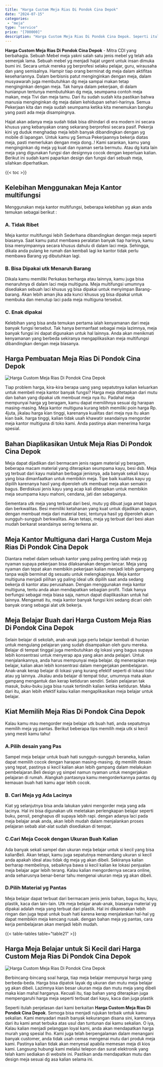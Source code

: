 ```yaml
---
title: "Harga Custom Meja Rias Di Pondok Cina Depok"
date: "2024-07-15"
categories:
 - "meja"
type: "service"
price: "[700000]"
description: "Harga Custom Meja Rias Di Pondok Cina Depok. Seperti itulah penjelasan dari kami berkaitan **Harga Custom Meja Rias Di Pondok Cina Depok**. Semoga bisa menja..."
---
```


**Harga Custom Meja Rias Di Pondok Cina Depok** - Mitra CDI yang berbahagia. Sebuah Mebel meja yakni salah satu jenis mebel yg telah ada semenjak lama. Sebuah mebel yg menjadi hajat urgent untuk insan dimuka bumi ini. Secara untuk mereka yg berprofesi selaku pelajar, guru, wirausaha dan yang semisalnya. Hampir tiap orang berminat dg meja dalam aktifitas kesehariannya. Dalam berbisnis patut menginginkan dengan meja, dalam musyawarah juga membutuhkan dg meja sampai makan tetap menginginkan dengan meja. Tak hanya dalam pekerjaan, di dalam hunianpun tentunya membutuhkan dg meja, seumpama contoh meja makan, meja Tivi dan meja tamu. Dari itu sudah sudah kita pastikan bahwa manusia menginginkan dg meja dalam kehidupan sehari-harinya. Semua Pekerjaan kita dan meja sudah seumpama ketika kita menemukan bangku yang pasti ada meja disampingnya.

Hajat akan adanya meja sudah tidak bisa dihindari di era modern ini secara khusus yang kebanyakan orang sekarang berprofesi secara pasif. Pekerja kini yg duduk menghadap meja lebih banyak dibandingkan dengan yg mobile di lapangan. Untuk kamu yg Semua Pekerjaannya bekerja diatas meja, pasti memerlukan dengan meja dong..! Kami sarankan, kamu yang menginginkan dg meja yg kuat dan nyaman serta bermutu. Atau dg kata lain meja yang digunakan fungsi dan designnya cocok dengan keperluan kalian. Berikut ini sudah kami paparkan design dan fungsi dari sebuah meja, silahkan diperhatikan.

{{< toc >}}

## Kelebihan Menggunakan Meja Kantor multifungsi

Menggunakan meja kantor multifungsi, beberapa kelebihan yg akan anda temukan sebagai berikut :

### A. Tidak Ribet

Meja kantor multifungsi lebih Sederhana dibandingkan dengan meja seperti biasanya. Saat kamu patut membawa peralatan banyak tiap harinya, kamu bisa menyimpannya secara khusus dahulu di dalam laci meja. Sehingga, dikala anda pulang ke rumah dan kembali lagi ke kantor tidak perlu membawa Barang yg dibutuhkan lagi.

### B. Bisa Dipakai utk Menaruh Barang

Dikala kamu memiliki Perkakas berharga atau lainnya, kamu juga bisa menaruhnya di dalam laci meja multiguna. Meja multifungsi umumnya disediakan sebuah laci khusus yg bisa dipakai untuk menyimpan Barang-barang. Akan lebih aman jika ada kunci khusus yg bisa dipakai untuk membuka dan menutup laci pada meja multiguna tersebut.

### C. Enak dipakai

Kelebihan yang bisa anda temukan pertama ialah kenyamanan dari meja banyak fungsi tersebut. Tak hanya bermanfaat sebagai meja lazimnya, meja banyak fungsi ini dapat digunakan untuk hal lainnya. Anda akan menikmati kenyamanan yang berbeda sekiranya mengaplikasikan meja multifungsi dibandingkan dengan meja biasanya.

## Harga Pembuatan Meja Rias Di Pondok Cina Depok

![Harga Custom Meja Rias Di Pondok Cina Depok](/images/meja/meja-dewasa-010.jpg)

Tiap problem harga, kira-kira berapa uang yang sepatutnya kalian keluarkan untuk membeli meja kantor banyak fungsi? Harga meja ditetapkan dari mutu dan bahan yang dipakai utk membuat meja nya itu. Padahal meja mempunyai harga yg beragam, kamu dapat memilihnya sesuai dg harapan masing-masing. Meja kantor multiguna kurang lebih memiliki poin harga Rp. 4juta, jikalau harga kian tinggi, karenanya kualitas dari meja nya itu akan kian baik. harga tinggi, kalian tidak usah khawatir seandainya mengorder meja kantor multiguna di toko kami. Anda pastinya akan menerima harga spesial.

## Bahan Diaplikasikan Untuk Meja Rias Di Pondok Cina Depok

Meja dapat dijadikan dari bermacam jenis ragam material yg beragam, beberapa macam material yang diterapkan seumpama kayu, besi dsb. Meja yg terbuat dari kayu malahan berbagai jenisnya, ada banyak sekali kayu yang bisa dimanfaatkan untuk membikin meja. Tipe baik kualitas kayu yg dipilih karenanya hasil yang diperoleh utk membuat meja akan semakin bagus. Berdiskusi jenis kayu yang acap kali diterapkan untuk membikin meja seumpama kayu mahoni, cendana, jati dan sebagainya.

Sementara utk meja yang terbuat dari besi, mutu yg dibuat juga amat bagus dan berkwalitas. Besi memiliki ketahanan yang kuat untuk dijadikan apapun, dengan membuat meja dari material besi, tentunya hasil yg diperoleh akan sungguh-sungguh berkwalitas. Akan tetapi, meja yg terbuat dari besi akan mudah berkarat seandainya sering terkena air.

## Meja Kantor Multiguna dari Harga Custom Meja Rias Di Pondok Cina Depok

Diantara mebel dalam sebuah kantor yang paling penting ialah meja yg nyaman supaya pekerjaan bisa dilaksanakan dengan lancar. Meja yang nyaman dan tepat akan membikin pekerjaan kalian menjadi lebih gampang tanpa wajib berminat dg sesuatu untuk melengkapinya. Meja kantor multiguna menjadi pilihan yg paling ideal utk dipilih saat anda sedang bekerja di kantor atau perusahaan. Dengan menggunakan meja kantor multiguna, tentu anda akan mendapatkan sebagian profit. Tidak hanya berfungsi sebagai meja biasa saja, namun dapat diaplikasikan untuk hal lainnya. Mengamati itu, meja kantor banyak fungsi kini sedang dicari oleh banyak orang sebagai alat utk bekerja.

## Meja Belajar Buah dari Harga Custom Meja Rias Di Pondok Cina Depok

Selain belajar di sekolah, anak-anak juga perlu belajar kembali di hunian untuk mengulang pelajaran yang sudah disampaikan oleh guru mereka. Belajar di tempat tinggal juga membutuhkan dg lokasi yang bagus supaya lebih konsentrasi untuk menyerap apa yang akan anda pelajari. Untuk menjalankannya, anda harus mempunyai meja belajar. dg menerapkan meja belajar, kalian akan lebih konsentrasi dalam mengerjakan pembelajaran. Anak-anak kerap belajar di lokasi yang kurang efektif seperti di lokasi tidur atau yg lainnya. Jikalau anda belajar di tempat tidur, umumnya mata akan gampang mengantuk dan kerap ketiduran sendiri. Selain pelajaran tak masuk, buku-buku juga bisa rusak tertindih kalian ketika ketiduran. Maka dari itu, akan lebih efektif kalau kalian mengaplikasikan meja belajar untuk belajar.

## Kiat Memilih Meja Rias Di Pondok Cina Depok

Kalau kamu mau mengorder meja belajar utk buah hati, anda sepatutnya memilih meja yg pantas. Berikut beberapa tips memilih meja utk si kecil yang mesti kamu tahu!

### A.Pilih desain yang Pas

Sampel meja belajar untuk buah hati sungguh-sungguh beraneka, kalian dapat memilih cocok dengan harapan masing-masing. dg memilih desain yang tepat, pastinya si kecil kalian akan lebih gampang dalam melakukan pembelajaran.Beli design yg simpel namun nyaman untuk mengerjakan pelajaran di rumah. Alangkah pantasnya kamu mengorderkannya pantas dg kemauan buah hati kamu agar lebih cocok.

### B. Cari Meja yg Ada Lacinya

Kiat yg selanjutnya bisa anda lakukan yakni mengorder meja yang ada lacinya. Hal ini bisa digunakan utk meletakan perlengkapan belajar seperti buku, pensil, penghapus dll supaya lebih rapi. dengan adanya laci pada meja belajar anak anda, akan lebih mudah dalam menjalankan proses pelajaran sebab alat-alat sudah disediakan di tempat.

### C.Cari Meja Cocok dengan Ukuran Buah Kalian

Ada banyak sekali sampel dan ukuran meja belajar untuk si kecil yang bisa kalianBeli. Akan tetapi, kamu juga sepatutnya memandang ukuran si kecil anda apakah ideal atau tidak dg meja yg akan dibeli. Sekiranya kalian berharap membelinya, sebaiknya bawa si kecil kalian ke lokasi penjualan meja belajar agar lebih terang. Kalau kalian mengordernya secara online, anda seharusnya benar-benar tahu mengenai ukuran meja yg akan dibeli.

### D.Pilih Material yg Pantas

Meja belajar dapat terbuat dari bermacam jenis jenis bahan, bagus itu, kayu, plastik, kaca dan lain-lain. Utk meja belajar anak-anak, biasanya material yg dipakai adalah meja yang terbuat dari plastik. Hal ini dikarenakan lebih ringan dan juga tepat untuk buah hati karena kerap menjalankan hal-hal yg dapat membikin meja kencang rusak. dengan bahan meja yg pantas, cara kerja pembelajaran akan menjadi lebih mudah.

{{< table-tables table="table21" >}}

## Harga Meja Belajar untuk Si Kecil dari Harga Custom Meja Rias Di Pondok Cina Depok

![Harga Custom Meja Rias Di Pondok Cina Depok](/images/meja/meja-anak-014.jpg)

Berbincang-bincang soal harga, tiap meja belajar mempunyai harga yang berbeda-beda. Harga bisa dipatok layak dg ukuran dan mutu meja belajar yg akan dibeli. Lazimnya kian besar ukuran meja dan mutu meja yang dibeli maka kian mahal harganya. Kecuali itu, tiap bahan yang diterapkan juga mempengaruhi harga meja seperti terbuat dari kayu, kaca dan juga plastik

Seperti itulah penjelasan dari kami berkaitan **Harga Custom Meja Rias Di Pondok Cina Depok**. Semoga bisa menjadi rujukan terbaik untuk kamu sekalian. Kami menyadari masih banyak kekurangan disana sini, karenanya dari itu kami amat terbuka atas usul dan tuntunan dai kamu sekalian. O iya, Kalau kalian menjadi pelanggan loyal kami, anda akan mendapatkan harga murah yang spesial lho. Kami juga telah berpengalaman dalam menangani banyak customer, anda tidak usah cemas mengenai mutu dari produk meja kami. Pastinya kalian tidak akan menyesal apabila memesan meja di kios kami. Langsung hubungi kami melalui telepon dan surat elektronik yang telah kami sediakan di website ini. Pastikan anda mendapatkan mutu dan design meja sesuai dg asa kalian selama ini.
